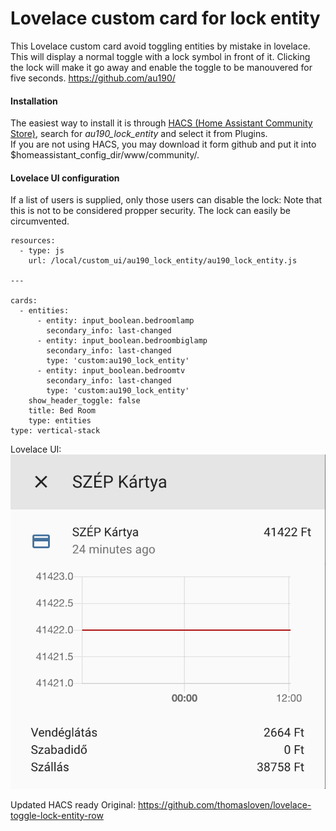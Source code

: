 # Lovelace custom card for lock entity

This Lovelace custom card avoid toggling entities by mistake in lovelace.
This will display a normal toggle with a lock symbol in front of it.
Clicking the lock will make it go away and enable the toggle to be manouvered for five seconds.
https://github.com/au190/


#### Installation
The easiest way to install it is through [HACS (Home Assistant Community Store)](https://custom-components.github.io/hacs/),
search for <i>au190_lock_entity</i> and select it from Plugins.<br />
If you are not using HACS, you may download it form github and put it into $homeassistant_config_dir/www/community/.<br />

#### Lovelace UI configuration
If a list of users is supplied, only those users can disable the lock:
Note that this is not to be considered propper security. The lock can easily be circumvented.

```
resources:
  - type: js
    url: /local/custom_ui/au190_lock_entity/au190_lock_entity.js

---

cards:
  - entities:
      - entity: input_boolean.bedroomlamp
        secondary_info: last-changed
      - entity: input_boolean.bedroombiglamp
        secondary_info: last-changed
        type: 'custom:au190_lock_entity'
      - entity: input_boolean.bedroomtv
        secondary_info: last-changed
        type: 'custom:au190_lock_entity'
    show_header_toggle: false
    title: Bed Room
    type: entities
type: vertical-stack

```

Lovelace UI:<br />
<img src='https://raw.githubusercontent.com/au190/au190_lock_entity/master/1.png'/>



Updated HACS ready
Original: https://github.com/thomasloven/lovelace-toggle-lock-entity-row


